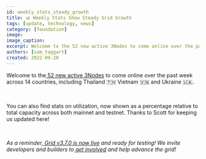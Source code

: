 ```yaml
---
id: weekly_stats_steady_growth
title: 📊 Weekly Stats Show Steady Grid Growth
tags: [update, technology, news]
category: [foundation]
image: 
image_caption: 
excerpt: Welcome to the 52 new active 3Nodes to come online over the past week across 14 countries, including Thailand 🇹🇭 Vietnam 🇻🇳 and Ukraine 🇺🇦.
authors: [sam_taggart]
created: 2022-09-20
---
```


Welcome to the[ 52 new active 3Nodes](https://forum.threefold.io/t/grid-stats-new-nodes-overview/3291/19?u=gosam) to come online over the past week across 14 countries, including Thailand 🇹🇭 Vietnam 🇻🇳 and Ukraine 🇺🇦.

<br/>

You can also find stats on utilization, now shown as a percentage relative to total capacity across both mainnet and testnet. Thanks to Scott for keeping us updated here!

<br/>

_As a reminder,[ Grid v3.7.0 is now live](https://forum.threefold.io/t/tfgrid-v3-7-0-is-now-live/3375) and ready for testing!_ _We invite developers and builders to[ get involved](https://t.me/threefoldtesting) and help advance the grid!_